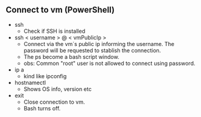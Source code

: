 ## Connect to vm (PowerShell)

- ssh
  - Check if SSH is installed
- ssh < username > @ < vmPublicIp >
  - Connect via the vm´s public ip informing the username. The password will be requested to stablish the connection.
  - The ps become a bash script window.
  - obs: Common "root" user is not allowed to connect using password.
- ip a
  - kind like ipconfig
- hostnamectl
  - Shows OS info, version etc
- exit
  - Close connection to vm.
  - Bash turns off.
